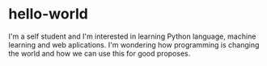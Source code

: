 # hello-world
I'm a self student and I'm interested in learning Python language, machine learning and web aplications. I'm wondering how programming is changing the world and how we can use this for good proposes.
